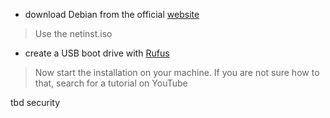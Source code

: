 - download Debian from the official [website](https://www.debian.org/download)
>Use the netinst.iso
- create a USB boot drive with [Rufus](https://rufus.ie)
>Now start the installation on your machine. If you are not sure how to that, search for a tutorial on YouTube

tbd security